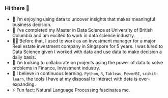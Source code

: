### Hi there 👋


- 🔭 I’m enjoying using data to uncover insights that makes meaningful business decision. 
- 🌱 I’ve completed my Master in Data Science at University of British Columbia and am excited to work in data science industry.
- 👩‍💼 Before that, I used to work as an investment manager for a major Real estate investment company in Singapore for 5 years. I was lured to Data Science given I worked with data and use data to make decision a daily basis.
- 👯 I’m looking to collaborate on projects using the power of data to solve problems in Finance, Investment industry.
- 🎇 I believe in continuous learning. `Python`, `R`, `Tableau`, `PowerBI`, `scikit-learn`, the tools I have at my disposal to interact with data is ever-expanding. 
- ⚡ Fun fact: Natural Language Processing fascinates me.

